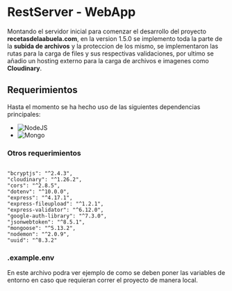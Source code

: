 # RestServer - WebApp

Montando el servidor inicial para comenzar el desarrollo del proyecto **recetasdelaabuela.com**, en la version 1.5.0 se implemento toda la parte de la **subida de archivos** y la proteccion de los mismo, se implementaron las rutas para la carga de files y sus respectivas validaciones, por ultimo se añadio un hosting externo para la carga de archivos e imagenes como **Cloudinary**.

## Requerimientos

Hasta el momento se ha hecho uso de las siguientes dependencias principales:

- <img alt="NodeJS" src="https://img.shields.io/badge/NodeJS%20-%23092E20.svg?&style=for-the-badge&logo=javascript&logoColor=white"/>

- <img alt="Mongo" src="https://img.shields.io/badge/MongoDB%20-%234ea94b.svg?&style=for-the-badge&logo=mongodb&logoColor=white"/>

### Otros requerimientos

```

"bcryptjs": "^2.4.3",
"cloudinary": "^1.26.2",
"cors": "^2.8.5",
"dotenv": "^10.0.0",
"express": "^4.17.1",
"express-fileupload": "^1.2.1",
"express-validator": "^6.12.0",
"google-auth-library": "^7.3.0",
"jsonwebtoken": "^8.5.1",
"mongoose": "^5.13.2",
"nodemon": "^2.0.9",
"uuid": "^8.3.2"

```

### .example.env

En este archivo podra ver ejemplo de como se deben poner las variables de entorno en caso que requieran correr el proyecto de manera local.